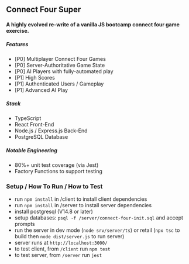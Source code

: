 ## Connect Four Super
#### A highly evolved re-write of a vanilla JS bootcamp connect four game exercise.
##### Features
- [P0] Multiplayer Connect Four Games
- [P0] Server-Authoritative Game State
- [P0] AI Players with fully-automated play
- [P1] High Scores
- [P1] Authenticated Users / Gameplay
- [P1] Advanced AI Play
##### Stack
- TypeScript
- React Front-End
- Node.js / Express.js Back-End
- PostgreSQL Database
##### Notable Engineering
- 80%+ unit test coverage (via Jest)
- Factory Functions to support testing

### Setup / How To Run / How to Test
- run `npm install` in /client to install client dependencies
- run `npm install` in /server to install server dependencies
- install postgresql (V14.8 or later)
- setup databases: `psql -f /server/connect-four-init.sql` and accept prompts
- run the server in dev mode (`node srv/server/ts`) or retail (`npx tsc` to build then `node dist/server.js` to run server)
- server runs at `http://localhost:3000/`
- to test client, from `/client` run `npm test`
- to test server, from `/server` run `jest`

